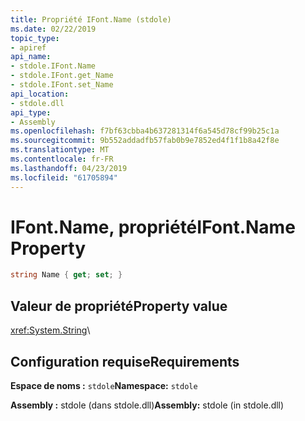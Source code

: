```yaml
---
title: Propriété IFont.Name (stdole)
ms.date: 02/22/2019
topic_type:
- apiref
api_name:
- stdole.IFont.Name
- stdole.IFont.get_Name
- stdole.IFont.set_Name
api_location:
- stdole.dll
api_type:
- Assembly
ms.openlocfilehash: f7bf63cbba4b637281314f6a545d78cf99b25c1a
ms.sourcegitcommit: 9b552addadfb57fab0b9e7852ed4f1f1b8a42f8e
ms.translationtype: MT
ms.contentlocale: fr-FR
ms.lasthandoff: 04/23/2019
ms.locfileid: "61705894"
---
```

# <a name="ifontname-property"></a><span data-ttu-id="2141f-102">IFont.Name, propriété</span><span class="sxs-lookup"><span data-stu-id="2141f-102">IFont.Name Property</span></span>

```csharp
string Name { get; set; }
```

## <a name="property-value"></a><span data-ttu-id="2141f-103">Valeur de propriété</span><span class="sxs-lookup"><span data-stu-id="2141f-103">Property value</span></span>

<xref:System.String>\

## <a name="requirements"></a><span data-ttu-id="2141f-104">Configuration requise</span><span class="sxs-lookup"><span data-stu-id="2141f-104">Requirements</span></span>

<span data-ttu-id="2141f-105">**Espace de noms :** `stdole`</span><span class="sxs-lookup"><span data-stu-id="2141f-105">**Namespace:** `stdole`</span></span>

<span data-ttu-id="2141f-106">**Assembly :** stdole (dans stdole.dll)</span><span class="sxs-lookup"><span data-stu-id="2141f-106">**Assembly:** stdole (in stdole.dll)</span></span>